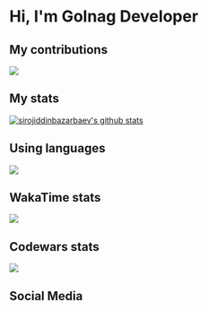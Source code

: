 # Hi, I'm Golnag Developer

## My contributions
[![](https://github-readme-streak-stats.herokuapp.com?user=sirojiddinbazarbaev&theme=react)](https://git.io/streak-stats)

## My stats
[![sirojiddinbazarbaev's github stats](https://github-readme-stats.vercel.app/api?username=sirojiddinbazarbaev&show_icons=true&theme=react)](https://github.com/sirojiddinbazarbaev/github-readme-stats)

## Using languages
![](https://github-readme-stats.vercel.app/api/top-langs/?username=sirojiddinbazarbaev&show_icons=true&theme=react)

## WakaTime stats
[![](https://github-readme-stats.vercel.app/api/wakatime?username=sirojiddinbazarbaev&show_icons=true&theme=react)](https://github.com/sirojiddinbazarbaev/github-readme-stats)

## Codewars stats
<img align="center" src="https://www.codewars.com/users/sirojiddinbazarbaev/badges/large" />

## Social Media
<a href="https://www.linkedin.com/in/sirojiddinbazarbaev/"><img src="https://img.shields.io/badge/LinkedIn-0077B5?style=for-the-badge&logo=linkedin&logoColor=white" alt="" /></a>
<a href="https://www.instagram.com/sirojiddinbazarbaev/"><img src="https://img.shields.io/badge/Instagram-E4405F?style=for-the-badge&logo=instagram&logoColor=white" alt="" /></a>
<a href="https://www.facebook.com/thesirojiddinbazarbaev/"><img src="https://img.shields.io/badge/Facebook-1877F2?style=for-the-badge&logo=facebook&logoColor=white" alt="" /></a>
<a href="https://t.me/sirojiddinbazarbaev/"><img src="https://img.shields.io/badge/Telegram-2CA5E0?style=for-the-badge&logo=telegram&logoColor=white" alt="" /></a>
